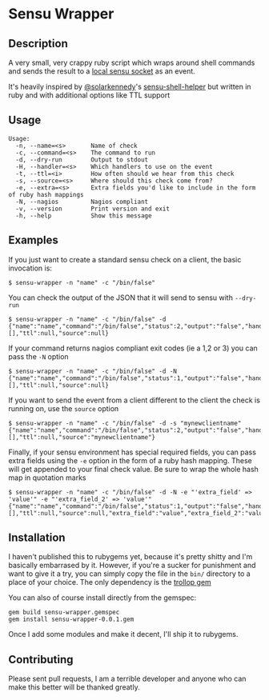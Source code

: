 # Sensu Wrapper

## Description

A very small, very crappy ruby script which wraps around shell commands and sends the result to a [local sensu socket](https://sensuapp.org/docs/latest/clients#client-socket-input) as an event.

It's heavily inspired by [@solarkennedy](https://github.com/solarkennedy)'s [sensu-shell-helper](https://github.com/solarkennedy/sensu-shell-helper) but written in ruby and with additional options like TTL support

## Usage

```shell
Usage:
  -n, --name=<s>       Name of check
  -c, --command=<s>    The command to run
  -d, --dry-run        Output to stdout
  -H, --handler=<s>    Which handlers to use on the event
  -t, --ttl=<i>        How often should we hear from this check
  -s, --source=<s>     Where should this check come from?
  -e, --extra=<s>      Extra fields you'd like to include in the form of ruby hash mappings
  -N, --nagios         Nagios compliant
  -v, --version        Print version and exit
  -h, --help           Show this message
```

## Examples

If you just want to create a standard sensu check on a client, the basic invocation is:

```shell
$ sensu-wrapper -n "name" -c "/bin/false"
```

You can check the output of the JSON that it will send to sensu with `--dry-run`

```shell
$ sensu-wrapper -n "name" -c "/bin/false" -d
{"name":"name","command":"/bin/false","status":2,"output":"false","handler":[],"ttl":null,"source":null}
```

If your command returns nagios compliant exit codes (ie a 1,2 or 3) you can pass the `-N` option

```shell
$ sensu-wrapper -n "name" -c "/bin/false" -d -N
{"name":"name","command":"/bin/false","status":1,"output":"false","handler":[],"ttl":null,"source":null}
```

If you want to send the event from a client different to the client the check is running on, use the `source` option

```shell
$ sensu-wrapper -n "name" -c "/bin/false" -d -s "mynewclientname"
{"name":"name","command":"/bin/false","status":2,"output":"false","handler":[],"ttl":null,"source":"mynewclientname"}
```

Finally, if your sensu environment has special required fields, you can pass extra fields using the `-e` option in the form of a ruby hash mapping. These will get appended to your final check value. Be sure to wrap the whole hash map in quotation marks

```shell
$ sensu-wrapper -n "name" -c "/bin/false" -d -N -e "'extra_field' => 'value'" -e "'extra_field_2' => 'value'"
{"name":"name","command":"/bin/false","status":1,"output":"false","handler":[],"ttl":null,"source":null,"extra_field":"value","extra_field_2":"value"}
```

## Installation

I haven't published this to rubygems yet, because it's pretty shitty and I'm basically embarrased by it. However, if you're a sucker for punishment and want to give it a try, you can simply copy the file in the `bin/` directory to a place of your choice. The only dependency is the [trollop gem](https://rubygems.org/gems/trollop/versions/2.1.2)

You can also of course install directly from the gemspec:

```shell
gem build sensu-wrapper.gemspec
gem install sensu-wrapper-0.0.1.gem
```

Once I add some modules and make it decent, I'll ship it to rubygems.

## Contributing

Please sent pull requests, I am a terrible developer and anyone who can make this better will be thanked greatly. 
